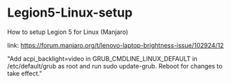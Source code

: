 # Legion5-Linux-setup
How to setup Legion 5 for Linux (Manjaro)


link: https://forum.manjaro.org/t/lenovo-laptop-brightness-issue/102924/12

"Add acpi_backlight=video in GRUB_CMDLINE_LINUX_DEFAULT in /etc/default/grub as root and run sudo update-grub. Reboot for changes to take effect."
